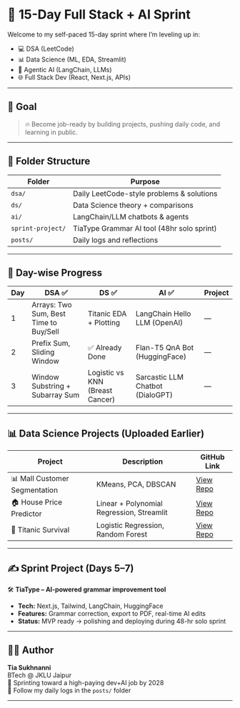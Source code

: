# 🚀 15-Day Full Stack + AI Sprint

Welcome to my self-paced 15-day sprint where I’m leveling up in:
- 💻 DSA (LeetCode)
- 📊 Data Science (ML, EDA, Streamlit)
- 🤖 Agentic AI (LangChain, LLMs)
- 🌐 Full Stack Dev (React, Next.js, APIs)

---

## 🧠 Goal

> 🔥 Become job-ready by building projects, pushing daily code, and learning in public.

---

## 📁 Folder Structure

| Folder            | Purpose                                      |
|------------------|----------------------------------------------|
| `dsa/`           | Daily LeetCode-style problems & solutions    |
| `ds/`            | Data Science theory + comparisons            |
| `ai/`            | LangChain/LLM chatbots & agents              |
| `sprint-project/`| TiaType Grammar AI tool (48hr solo sprint)   |
| `posts/`         | Daily logs and reflections                   |

---

## 🧪 Day-wise Progress

| Day | DSA ✅                                   | DS ✅                             | AI ✅                            | Project    |
|-----|------------------------------------------|----------------------------------|----------------------------------|------------|
| 1   | Arrays: Two Sum, Best Time to Buy/Sell   | Titanic EDA + Plotting           | LangChain Hello LLM (OpenAI)     | —          |
| 2   | Prefix Sum, Sliding Window               | ✅ Already Done                   | Flan-T5 QnA Bot (HuggingFace)    | —          |
| 3   | Window Substring + Subarray Sum          | Logistic vs KNN (Breast Cancer)  | Sarcastic LLM Chatbot (DialoGPT) | —          |

---

## 📊 Data Science Projects (Uploaded Earlier)

| Project                        | Description                                | GitHub Link |
|-------------------------------|--------------------------------------------|-------------|
| 📊 Mall Customer Segmentation | KMeans, PCA, DBSCAN                        | [View Repo](https://github.com/TIA1106/mall-customer-segmentation) |
| 🏠 House Price Predictor       | Linear + Polynomial Regression, Streamlit | [View Repo](https://github.com/TIA1106/california-house-price-predictor) |
| 🚢 Titanic Survival            | Logistic Regression, Random Forest        | [View Repo](https://github.com/TIA1106/titanic-survival-prediction) |

---

## ✍️ Sprint Project (Days 5–7)

🛠️ **TiaType – AI-powered grammar improvement tool**

- **Tech:** Next.js, Tailwind, LangChain, HuggingFace
- **Features:** Grammar correction, export to PDF, real-time AI edits
- **Status:** MVP ready → polishing and deploying during 48-hr solo sprint

---

## 👩‍💻 Author

**Tia Sukhnanni**  
BTech @ JKLU Jaipur  
🎯 Sprinting toward a high-paying dev+AI job by 2028  
📍 Follow my daily logs in the `posts/` folder

---
